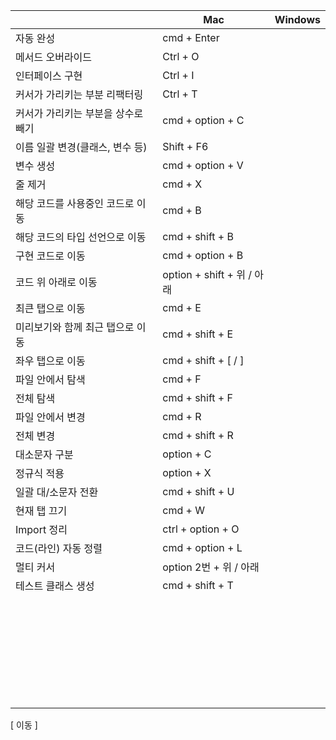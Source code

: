 
|                     | Mac                     | Windows |
| ------------------- | ----------------------- | ------- |
| 자동 완성               | cmd + Enter             |         |
| 메서드 오버라이드           | Ctrl + O                |         |
| 인터페이스 구현            | Ctrl + I                |         |
| 커서가 가리키는 부분 리팩터링    | Ctrl + T                |         |
| 커서가 가리키는 부분을 상수로 빼기 | cmd + option + C        |         |
| 이름 일괄 변경(클래스, 변수 등) | Shift + F6              |         |
| 변수 생성               | cmd + option + V        |         |
| 줄 제거                | cmd + X                 |         |
| 해당 코드를 사용중인 코드로 이동  | cmd + B                 |         |
| 해당 코드의 타입 선언으로 이동   | cmd + shift + B         |         |
| 구현 코드로 이동           | cmd + option + B        |         |
| 코드 위 아래로 이동         | option + shift + 위 / 아래 |         |
| 최큰 탭으로 이동           | cmd + E                 |         |
| 미리보기와 함께 최근 탭으로 이동  | cmd + shift + E         |         |
| 좌우 탭으로 이동           | cmd + shift + [ / ]     |         |
| 파일 안에서 탐색           | cmd + F                 |         |
| 전체 탐색               | cmd + shift + F         |         |
| 파일 안에서 변경           | cmd + R                 |         |
| 전체 변경               | cmd + shift + R         |         |
| 대소문자 구분             | option + C              |         |
| 정규식 적용              | option + X              |         |
| 일괄 대/소문자 전환         | cmd + shift + U         |         |
| 현재 탭 끄기             | cmd + W                 |         |
| Import 정리           | ctrl + option + O       |         |
| 코드(라인) 자동 정렬        | cmd + option + L        |         |
| 멀티 커서               | option 2번 + 위 / 아래      |         |
| 테스트 클래스 생성          | cmd + shift + T         |         |
|                     |                         |         |
|                     |                         |         |
|                     |                         |         |
|                     |                         |         |
|                     |                         |         |
|                     |                         |         |
|                     |                         |         |
|                     |                         |         |
|                     |                         |         |
|                     |                         |         |
|                     |                         |         |
|                     |                         |         |
|                     |                         |         |
|                     |                         |         |
|                     |                         |         |
|                     |                         |         |
|                     |                         |         |
|                     |                         |         |
|                     |                         |         |
|                     |                         |         |
|                     |                         |         |
|                     |                         |         |
|                     |                         |         |
|                     |                         |         |
|                     |                         |         |
|                     |                         |         |
|                     |                         |         |
|                     |                         |         |
|                     |                         |         |
|                     |                         |         |

[ 이동 ]